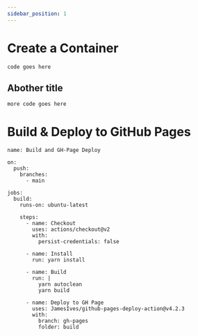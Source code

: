 ```yaml
---
sidebar_position: 1
---
```


# Create a Container

`code goes here`

## Abother title

`more code goes here`

# Build & Deploy to GitHub Pages

```
name: Build and GH-Page Deploy

on:
  push:
    branches:
      - main

jobs:
  build:
    runs-on: ubuntu-latest

    steps:
      - name: Checkout
        uses: actions/checkout@v2
        with:
          persist-credentials: false

      - name: Install
        run: yarn install

      - name: Build
        run: |
          yarn autoclean
          yarn build

      - name: Deploy to GH Page
        uses: JamesIves/github-pages-deploy-action@v4.2.3
        with:
          branch: gh-pages
          folder: build

```
